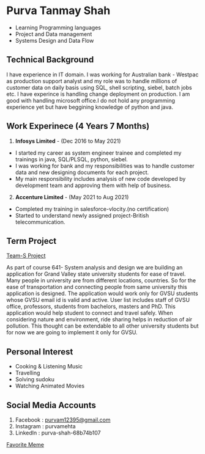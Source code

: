 # Purva Tanmay Shah
* Learning Programming languages
* Project and Data management
* Systems Design and Data Flow

## Technical Background
 I have experience in IT domain. I was working for Australian bank - Westpac as production support analyst and my role was to handle millions of customer data on daily basis using SQL, shell scripting, siebel, batch jobs etc. I have experince is handling change deployment on production. I am good with handling microsoft office.I do not hold any programming experience yet but have beggining knowledge of python and java.

## Work Experinece (4 Years 7 Months)
1. **Infosys Limited** - (Dec 2016 to May 2021)
 - I started my career as system engineer trainee and completed my trainings in java, SQL/PLSQL, python, siebel. 
 - I was working for bank and my responsibilities was to handle customer data and new designing documents for each project.
 - My main responsibility includes analysis of new code developed by development team and approving them with help of business. 
2. **Accenture Limited** - (May 2021 to Aug 2021)
 - Completed my training in salesforce-vlocity.(no certification)
 - Started to understand newly assigned project-British telecommunication.

## Term Project
[Team-S Project](https://purva8852.github.io/GVSU-CIS641-Team-S/ "Click for more details")

As part of course 641- System analysis and design we are building an application for Grand Valley state university students for ease of travel. Many people in university are from different locations, countries. So for the ease of transportation and connecting people from same university this application is designed. The application would work only for GVSU students whose GVSU email id is valid and active. User list includes staff of GVSU office, professors, students from bachelors, masters and PhD. This application would help student to connect and travel safely. When considering nature and environment, ride sharing helps in reduction of air pollution. This thought can be extendable to all other university students but for now we are going to implement it only for GVSU. 

## Personal Interest
* Cooking & Listening Music
* Travelling
* Solving sudoku 
* Watching Animated Movies 

## Social Media Accounts
1. Facebook : purvam12395@gmail.com
2. Instagram : purvamehta
3. LinkedIn : purva-shah-68b74b107

[Favorite Meme](https://acotterized.medium.com/5-of-the-most-popular-memes-of-all-time-and-their-backstories-9a7e582666c8)


